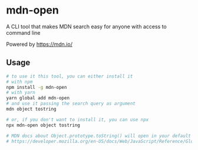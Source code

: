 # mdn-open

A CLI tool that makes MDN search easy for anyone with access to command line

Powered by https://mdn.io/

## Usage

```bash
# to use it this tool, you can either install it
# with npm
npm install -g mdn-open
# with yarn
yarn global add mdn-open
# and use it passing the search query as argument
mdn object tostring

# or, if you don't want to install it, you can use npx
npx mdn-open object tostring

# MDN docs about Object.prototype.toString() will open in your default browser
# https://developer.mozilla.org/en-US/docs/Web/JavaScript/Reference/Global_Objects/Object/toString
```
